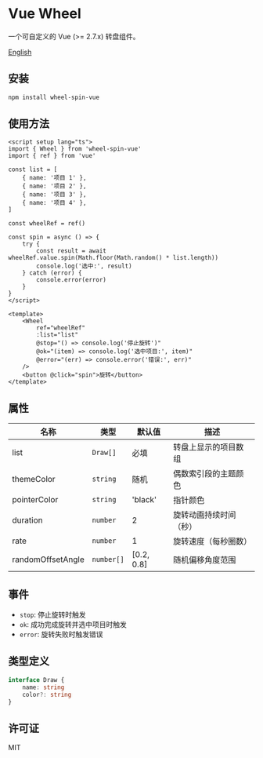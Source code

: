 # Vue Wheel

一个可自定义的 Vue (>= 2.7.x) 转盘组件。

[English](./README.md)

## 安装

```bash
npm install wheel-spin-vue
```

## 使用方法

```vue
<script setup lang="ts">
import { Wheel } from 'wheel-spin-vue'
import { ref } from 'vue'

const list = [
    { name: '项目 1' },
    { name: '项目 2' },
    { name: '项目 3' },
    { name: '项目 4' },
]

const wheelRef = ref()

const spin = async () => {
    try {
        const result = await wheelRef.value.spin(Math.floor(Math.random() * list.length))
        console.log('选中:', result)
    } catch (error) {
        console.error(error)
    }
}
</script>

<template>
    <Wheel
        ref="wheelRef"
        :list="list"
        @stop="() => console.log('停止旋转')"
        @ok="(item) => console.log('选中项目:', item)"
        @error="(err) => console.error('错误:', err)"
    />
    <button @click="spin">旋转</button>
</template>
```

## 属性

| 名称 | 类型 | 默认值 | 描述 |
|------|------|---------|-------------|
| list | `Draw[]` | 必填 | 转盘上显示的项目数组 |
| themeColor | `string` | 随机 | 偶数索引段的主题颜色 |
| pointerColor | `string` | 'black' | 指针颜色 |
| duration | `number` | 2 | 旋转动画持续时间（秒） |
| rate | `number` | 1 | 旋转速度（每秒圈数） |
| randomOffsetAngle | `number[]` | [0.2, 0.8] | 随机偏移角度范围 |

## 事件

- `stop`: 停止旋转时触发
- `ok`: 成功完成旋转并选中项目时触发
- `error`: 旋转失败时触发错误

## 类型定义

```typescript
interface Draw {
    name: string
    color?: string
}
```

## 许可证

MIT